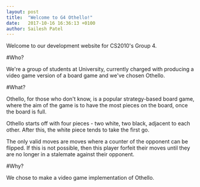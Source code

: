 ```yaml
---
layout: post
title:  "Welcome to G4 Othello!"
date:   2017-10-16 16:36:13 +0100
author: Sailesh Patel
---
```

Welcome to our development website for CS2010's Group 4.

#Who?

We're a group of students at University, currently charged with producing a video game version of a board game and we've chosen Othello.

#What?

Othello, for those who don't know, is a popular strategy-based board game, where the aim of the game is to have the most pieces on the board, once the board is full.

Othello starts off with four pieces - two white, two black, adjacent to each other. After this, the white piece tends to take the first go.

The only valid moves are moves where a counter of the opponent can be flipped. If this is not possible, then this player forfeit their moves until they are no longer in a stalemate against their opponent.

#Why?

We chose to make a video game implementation of Othello.  

